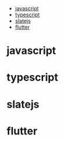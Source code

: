 <!-- START doctoc generated TOC please keep comment here to allow auto update -->
<!-- DON'T EDIT THIS SECTION, INSTEAD RE-RUN doctoc TO UPDATE -->
<!-- **Table of Contents**  *generated with [DocToc](https://github.com/thlorenz/doctoc)* -->

- [javascript](#javascript)
- [typescript](#typescript)
- [slatejs](#slatejs)
- [flutter](#flutter)

<!-- END doctoc generated TOC please keep comment here to allow auto update -->

# javascript

# typescript

# slatejs

# flutter